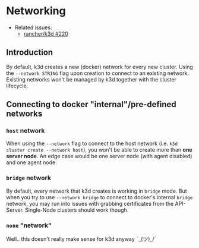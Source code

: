 # Networking

- Related issues:
  - [rancher/k3d #220](https://github.com/rancher/k3d/issues/220)

## Introduction

By default, k3d creates a new (docker) network for every new cluster.
Using the `--network STRING` flag upon creation to connect to an existing network.
Existing networks won't be managed by k3d together with the cluster lifecycle.

## Connecting to docker "internal"/pre-defined networks

### `host` network

When using the `--network` flag to connect to the host network (i.e. `k3d cluster create --network host`),
you won't be able to create more than **one server node**.
An edge case would be one server node (with agent disabled) and one agent node.

### `bridge` network

By default, every network that k3d creates is working in `bridge` mode.
But when you try to use `--network bridge` to connect to docker's internal `bridge` network, you may
run into issues with grabbing certificates from the API-Server. Single-Node clusters should work though.

### `none` "network"

Well.. this doesn't really make sense for k3d anyway ¯\_(ツ)_/¯
